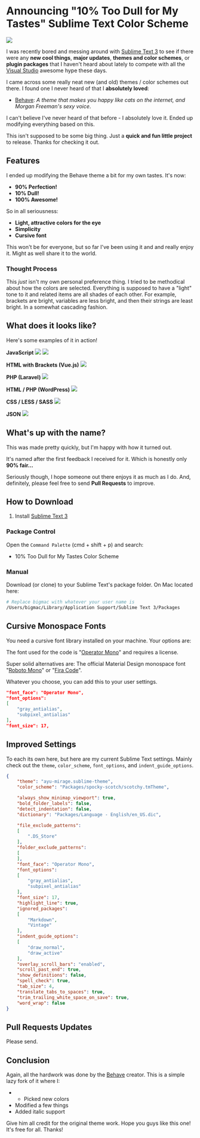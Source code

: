 # Announcing "10% Too Dull for My Tastes" Sublime Text Color Scheme

![](https://cdn.scotch.io/2/MtfjT0UuRQe6zKIC9Bgc_cover-image.gif)


I was recently bored and messing around with [Sublime Text 3](https://www.sublimetext.com) to see if there were any **new cool things**, **major updates**, **themes and color schemes**, or **plugin packages** that I haven't heard about lately to compete with all the [Visual Studio](https://scotch.io/courses/make-visual-studio-code-your-editor) awesome hype these days.

I came across some really neat new (and old) themes / color schemes out there. I found one I never heard of that I **absolutely loved**:

* [Behave](https://github.com/fnky/behave-theme): *A theme that makes you happy like cats on the internet, and Morgan Freeman's sexy voice*.

I can't believe I've never heard of that before - I absolutely love it. Ended up modifying everything based on this.

This isn't supposed to be some big thing. Just a **quick and fun little project** to release. Thanks for checking it out.


## Features

I ended up modifying the Behave theme a bit for my own tastes. It's now:

* **90% Perfection!**
* **10% Dull!**
* **100% Awesome!**

So in all seriousness:

* **Light, attractive colors for the eye**
* **Simplicity**
* **Cursive font**

This won't be for everyone, but so far I've been using it and and really enjoy it. Might as well share it to the world.

### Thought Process

This *just* isn't my own personal preference thing. I tried to be methodical about how the colors are selected. Everything is supposed to have a "light" tone to it and related items are all shades of each other. For example, brackets are bright, variables are less bright, and then their strings are least bright. In a somewhat cascading fashion.



## What does it looks like?

Here's some examples of it in action!

**JavaScript**
![](https://cdn.scotch.io/2/xwxZZIowT5q6jVLUAwCc_javascript.gif)
![](https://cdn.scotch.io/2/SJEbY8LPRxq2YSU4HNFc_javascript.jpg)

**HTML with Brackets (Vue.js)**
![](https://cdn.scotch.io/2/6s5lAn77RhGRWokqnMO8_vue.png)

**PHP (Laravel)**
![](https://cdn.scotch.io/2/cXB21BorRR2uCtHa8STO_php.png)


**HTML / PHP (WordPress)**
![](https://cdn.scotch.io/2/pighOud6RWzxRw9qaLM5_html.png)

**CSS / LESS / SASS**
![](https://cdn.scotch.io/2/7dck9E1pRQCiGUB19Wuk_css-sass-less.png)

**JSON**
![](https://cdn.scotch.io/2/sSEAK3toSVSxpKpoz5uQ_Screen%20Shot%202018-02-28%20at%2011.55.10%20PM.png)









## What's up with the name?

This was made pretty quickly, but I'm happy with how it turned out.

It's named after the first feedback I received for it. Which is honestly only **90% fair...**

Seriously though, I hope someone out there enjoys it as much as I do. And, definitely, please feel free to send **Pull Requests** to improve.



## How to Download

1. Install [Sublime Text 3](https://www.sublimetext.com/)

### Package Control

Open the `Command Palette` (cmd + shift + p) and search:

* 10% Too Dull for My Tastes Color Scheme


### Manual

Download (or clone) to your Sublime Text's package folder. On Mac located here:

```bash
# Replace bigmac with whatever your user name is
/Users/bigmac/Library/Application Support/Sublime Text 3/Packages
```

## Cursive Monospace Fonts

You need a cursive font library installed on your machine. Your options are:

The font used for the code is "[Operator Mono](https://www.typography.com/blog/introducing-operator)" and requires a license.

Super solid alternatives are: The official Material Design monospace font "[Roboto Mono](https://fonts.google.com/specimen/Roboto+Mono)" or "[Fira Code](https://github.com/tonsky/FiraCode)".

Whatever you choose, you can add this to your user settings.

```json
"font_face": "Operator Mono",
"font_options":
[
    "gray_antialias",
    "subpixel_antialias"
],
"font_size": 17,
```


## Improved Settings

To each its own here, but here are my current Sublime Text settings. Mainly check out the `theme`, `color_scheme`, `font_options`, and `indent_guide_options`.

```json
{
    "theme": "ayu-mirage.sublime-theme",
    "color_scheme": "Packages/spocky-scotch/scotchy.tmTheme",

    "always_show_minimap_viewport": true,
    "bold_folder_labels": false,
    "detect_indentation": false,
    "dictionary": "Packages/Language - English/en_US.dic",

    "file_exclude_patterns":
    [
        ".DS_Store"
    ],
    "folder_exclude_patterns":
    [
    ],
    "font_face": "Operator Mono",
    "font_options":
    [
        "gray_antialias",
        "subpixel_antialias"
    ],
    "font_size": 17,
    "highlight_line": true,
    "ignored_packages":
    [
        "Markdown",
        "Vintage"
    ],
    "indent_guide_options":
    [
        "draw_normal",
        "draw_active"
    ],
    "overlay_scroll_bars": "enabled",
    "scroll_past_end": true,
    "show_definitions": false,
    "spell_check": true,
    "tab_size": 4,
    "translate_tabs_to_spaces": true,
    "trim_trailing_white_space_on_save": true,
    "word_wrap": false
}
```


## Pull Requests Updates

Please send.



## Conclusion

Again, all the hardwork was done by the [Behave](https://github.com/fnky/behave-theme) creator. This is a simple lazy fork of it where I:

* * Picked new colors
* Modified a few things
* Added italic support

Give him all credit for the original theme work. Hope you guys like this one! It's free for all. Thanks!